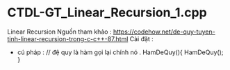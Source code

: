 # CTDL-GT_Linear_Recursion_1.cpp
Linear Recursion
Nguồn tham khảo : https://codehow.net/de-quy-tuyen-tinh-linear-recursion-trong-c-c++-87.html
Cài đặt : 
+ cú pháp : 
// đệ quy là hàm gọi lại chính nó .
HamDeQuy(){
    HamDeQuy(); 
}
